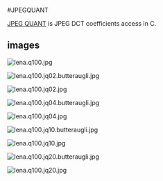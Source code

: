 #JPEGQUANT

[JPEG QUANT](https://github.com/ImageProcessing-ElectronicPublications/jpegquant) is JPEG DCT coefficients access in C.

## images

![lena.q100.jpg](images/lena.q100.jpg)

![lena.q100.jq02.butteraugli.jpg](images/lena.q100.jq02.butteraugli.jpg)

![lena.q100.jq02.jpg](images/lena.q100.jq02.jpg)

![lena.q100.jq04.butteraugli.jpg](images/lena.q100.jq04.butteraugli.jpg)

![lena.q100.jq04.jpg](images/lena.q100.jq04.jpg)

![lena.q100.jq10.butteraugli.jpg](images/lena.q100.jq10.butteraugli.jpg)

![lena.q100.jq10.jpg](images/lena.q100.jq10.jpg)

![lena.q100.jq20.butteraugli.jpg](images/lena.q100.jq20.butteraugli.jpg)

![lena.q100.jq20.jpg](images/lena.q100.jq20.jpg)


